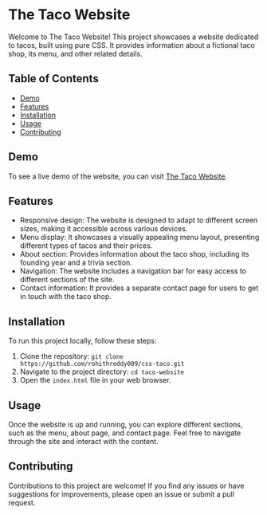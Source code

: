 # The Taco Website

Welcome to The Taco Website! This project showcases a website dedicated to tacos, built using pure CSS. It provides information about a fictional taco shop, its menu, and other related details. 

## Table of Contents

- [Demo](#demo)
- [Features](#features)
- [Installation](#installation)
- [Usage](#usage)
- [Contributing](#contributing)

## Demo

To see a live demo of the website, you can visit [The Taco Website](https://css-taco.netlify.app).

## Features

- Responsive design: The website is designed to adapt to different screen sizes, making it accessible across various devices.
- Menu display: It showcases a visually appealing menu layout, presenting different types of tacos and their prices.
- About section: Provides information about the taco shop, including its founding year and a trivia section.
- Navigation: The website includes a navigation bar for easy access to different sections of the site.
- Contact information: It provides a separate contact page for users to get in touch with the taco shop.

## Installation

To run this project locally, follow these steps:

1. Clone the repository: `git clone https://github.com/rohithreddy009/css-taco.git`
2. Navigate to the project directory: `cd taco-website`
3. Open the `index.html` file in your web browser.

## Usage

Once the website is up and running, you can explore different sections, such as the menu, about page, and contact page. Feel free to navigate through the site and interact with the content.

## Contributing

Contributions to this project are welcome! If you find any issues or have suggestions for improvements, please open an issue or submit a pull request.


